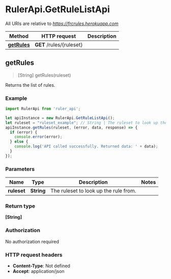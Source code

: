# RulerApi.GetRuleListApi

All URIs are relative to *https://frcrules.herokuapp.com*

Method | HTTP request | Description
------------- | ------------- | -------------
[**getRules**](GetRuleListApi.md#getRules) | **GET** /rules/{ruleset} | 



## getRules

> [String] getRules(ruleset)



Returns the list of rules.

### Example

```javascript
import RulerApi from 'ruler_api';

let apiInstance = new RulerApi.GetRuleListApi();
let ruleset = "ruleset_example"; // String | The ruleset to look up the rule from.
apiInstance.getRules(ruleset, (error, data, response) => {
  if (error) {
    console.error(error);
  } else {
    console.log('API called successfully. Returned data: ' + data);
  }
});
```

### Parameters


Name | Type | Description  | Notes
------------- | ------------- | ------------- | -------------
 **ruleset** | **String**| The ruleset to look up the rule from. | 

### Return type

**[String]**

### Authorization

No authorization required

### HTTP request headers

- **Content-Type**: Not defined
- **Accept**: application/json

